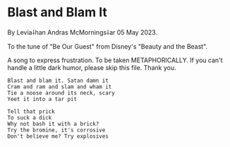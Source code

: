 # Blast and Blam It

By Levia⸸han Andras McMornings⸸ar 05 May 2023.

To the tune of "Be Our Guest" from Disney's "Beauty and the Beast".

A song to express frustration. To be taken METAPHORICALLY. If you can't handle a little dark humor, please skip this file. Thank you. 

```
Blast and blam it. Satan damn it
Cram and ram and slam and wham it
Tie a noose around its neck, scary
Yeet it into a tar pit

Tell that prick
To suck a dick
Why not bash it with a brick?
Try the bromine, it's corrosive
Don't believe me? Try explosives

```
